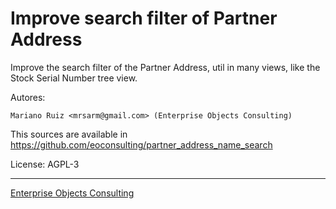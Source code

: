 Improve search filter of Partner Address
========================================

Improve the search filter of the Partner Address,
util in many views, like the Stock Serial Number tree view.

Autores:

    Mariano Ruiz <mrsarm@gmail.com> (Enterprise Objects Consulting)

This sources are available in https://github.com/eoconsulting/partner_address_name_search

License: AGPL-3

__________

[Enterprise Objects Consulting](http://www.eoconsulting.com.ar)
